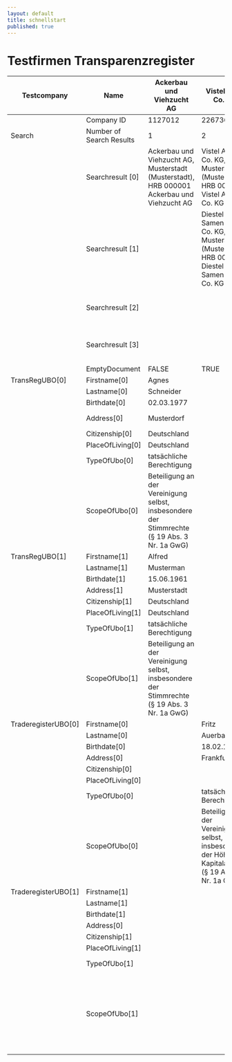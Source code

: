 ```yaml
---
layout: default
title: schnellstart
published: true
---
```


# Testfirmen Transparenzregister

| Testcompany         | Name                     | Ackerbau und Viehzucht AG                                                                              | Vistel AG & Co. KG                                                                                               | Schulz Lebensmittel e.K.                                                                                           | Fairness GmbH                                                                                                      | Schlamm Verwaltungs GmbH |
|---------------------|--------------------------|--------------------------------------------------------------------------------------------------------|------------------------------------------------------------------------------------------------------------------|--------------------------------------------------------------------------------------------------------------------|--------------------------------------------------------------------------------------------------------------------|--------------------------|
|                     | Company ID               | 1127012                                                                                                | 2267367                                                                                                          | 2303201                                                                                                            | 2379664                                                                                                            | 2416643                  |
| Search              | Number of Search Results | 1                                                                                                      | 2                                                                                                                | 1                                                                                                                  | 4                                                                                                                  | 0                        |
|                     | Searchresult [0]         | Ackerbau und Viehzucht AG, <br>Musterstadt (Musterstadt), <br>HRB 000001 Ackerbau und Viehzucht AG     | Vistel AG & Co. KG, <br>Musterstadt (Musterstadt), HRB 000002 Vistel AG   & Co. KG                           | Schulz Lebensmittel e.K.                                                                                           | Fairness Holding GmbH & Co. KG, <br>Bingen, HRB 564563                                                             |                          |
|                     | Searchresult [1]         |                                                                                                        | Diestel Samen AG & Co. KG, <br>Musterstadt (Musterstadt), <br>HRB 000003 Diestel Samen AG & Co. KG               |                                                                                                                    | Wir schaffen Fairness eG, Bingen                                                                                   |                          |
|                     | Searchresult [2]         |                                                                                                        |                                                                                                                  |                                                                                                                    | Fairness GmbH, Bingen, HRB 564561                                                                                  |                          |
|                     | Searchresult [3]         |                                                                                                        |                                                                                                                  |                                                                                                                    | Feirness GmbH, , Bingen, HRB 564565                                                                                |                          |
|                     | EmptyDocument            | FALSE                                                                                                  | TRUE                                                                                                             | TRUE                                                                                                               | FALSE                                                                                                              |                          |
| TransRegUBO[0]      | Firstname[0]             | Agnes                                                                                                  |                                                                                                                  |                                                                                                                    | Erika                                                                                                              |                          |
|                     | Lastname[0]              | Schneider                                                                                              |                                                                                                                  |                                                                                                                    | Musterfrau                                                                                                         |                          |
|                     | Birthdate[0]             | 02.03.1977                                                                                             |                                                                                                                  |                                                                                                                    | 01.01.1991                                                                                                         |                          |
|                     | Address[0]               | Musterdorf                                                                                             |                                                                                                                  |                                                                                                                    | Frankfurt am Main                                                                                                  |                          |
|                     | Citizenship[0]           | Deutschland                                                                                            |                                                                                                                  |                                                                                                                    | Spanien                                                                                                            |                          |
|                     | PlaceOfLiving[0]         | Deutschland                                                                                            |                                                                                                                  |                                                                                                                    | Deutschland                                                                                                        |                          |
|                     | TypeOfUbo[0]             | tatsächliche Berechtigung                                                                              |                                                                                                                  |                                                                                                                    | fiktiv                                                                                                             |                          |
|                     | ScopeOfUbo[0]            | Beteiligung an der Vereinigung selbst, <br>insbesondere der Stimmrechte <br>(§ 19   Abs. 3 Nr. 1a GwG) |                                                                                                                  |                                                                                                                    | Funktion des gesetzlichen Vertreters <br>(§ 19 Abs. 3 Nr. 1c GwG)                                                  |                          |
| TransRegUBO[1]      | Firstname[1]             | Alfred                                                                                                 |                                                                                                                  |                                                                                                                    |                                                                                                                    |                          |
|                     | Lastname[1]              | Musterman                                                                                              |                                                                                                                  |                                                                                                                    |                                                                                                                    |                          |
|                     | Birthdate[1]             | 15.06.1961                                                                                             |                                                                                                                  |                                                                                                                    |                                                                                                                    |                          |
|                     | Address[1]               | Musterstadt                                                                                            |                                                                                                                  |                                                                                                                    |                                                                                                                    |                          |
|                     | Citizenship[1]           | Deutschland                                                                                            |                                                                                                                  |                                                                                                                    |                                                                                                                    |                          |
|                     | PlaceOfLiving[1]         | Deutschland                                                                                            |                                                                                                                  |                                                                                                                    |                                                                                                                    |                          |
|                     | TypeOfUbo[1]             | tatsächliche Berechtigung                                                                              |                                                                                                                  |                                                                                                                    |                                                                                                                    |                          |
|                     | ScopeOfUbo[1]            | Beteiligung an der Vereinigung selbst, <br>insbesondere der Stimmrechte <br>(§ 19   Abs. 3 Nr. 1a GwG) |                                                                                                                  |                                                                                                                    |                                                                                                                    |                          |
| TraderegisterUBO[0] | Firstname[0]             |                                                                                                        | Fritz                                                                                                            | Marco                                                                                                              | Ernst                                                                                                              |                          |
|                     | Lastname[0]              |                                                                                                        | Auerbach                                                                                                         | Lewandowksi                                                                                                        | Ottersbach                                                                                                         |                          |
|                     | Birthdate[0]             |                                                                                                        | 18.02.1964                                                                                                       | 15.03.1948                                                                                                         | 23.12.1965                                                                                                         |                          |
|                     | Address[0]               |                                                                                                        | Frankfurt                                                                                                        | Oldenburg                                                                                                          | Hamburg                                                                                                            |                          |
|                     | Citizenship[0]           |                                                                                                        |                                                                                                                  |                                                                                                                    |                                                                                                                    |                          |
|                     | PlaceOfLiving[0]         |                                                                                                        |                                                                                                                  |                                                                                                                    |                                                                                                                    |                          |
|                     | TypeOfUbo[0]             |                                                                                                        | tatsächliche Berechtigung                                                                                        | tatsächliche Berechtigung                                                                                          | tatsächliche Berechtigung                                                                                          |                          |
|                     | ScopeOfUbo[0]            |                                                                                                        | Beteiligung an der Vereinigung selbst, <br>insbesondere der Höhe der Kapitalanteile <br>(§ 19 Abs. 3 Nr. 1a GwG) | Beteiligung an der Vereinigung selbst, <br>insbesondere der Höhe der   Kapitalanteile <br>(§ 19 Abs. 3 Nr. 1a GwG) | Beteiligung an der Vereinigung selbst, <br>insbesondere der Höhe der   Kapitalanteile <br>(§ 19 Abs. 3 Nr. 1a GwG) |                          |
| TraderegisterUBO[1] | Firstname[1]             |                                                                                                        |                                                                                                                  |                                                                                                                    | Holger                                                                                                             |                          |
|                     | Lastname[1]              |                                                                                                        |                                                                                                                  |                                                                                                                    | Cloppenburg                                                                                                        |                          |
|                     | Birthdate[1]             |                                                                                                        |                                                                                                                  |                                                                                                                    | 06.04.1968                                                                                                         |                          |
|                     | Address[0]               |                                                                                                        |                                                                                                                  |                                                                                                                    | Hamburg                                                                                                            |                          |
|                     | Citizenship[1]           |                                                                                                        |                                                                                                                  |                                                                                                                    |                                                                                                                    |                          |
|                     | PlaceOfLiving[1]         |                                                                                                        |                                                                                                                  |                                                                                                                    |                                                                                                                    |                          |
|                     | TypeOfUbo[1]             |                                                                                                        |                                                                                                                  |                                                                                                                    | tatsächliche Berechtigung                                                                                          |                          |
|                     | ScopeOfUbo[1]            |                                                                                                        |                                                                                                                  |                                                                                                                    | Beteiligung an der Vereinigung selbst, <br>insbesondere der Höhe der   Kapitalanteile <br>(§ 19 Abs. 3 Nr. 1a GwG) |                          |